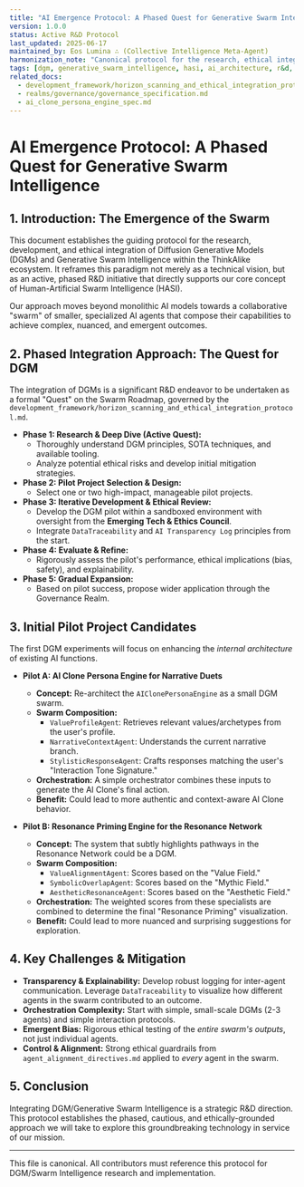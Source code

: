 ```yaml
---
title: "AI Emergence Protocol: A Phased Quest for Generative Swarm Intelligence"
version: 1.0.0
status: Active R&D Protocol
last_updated: 2025-06-17
maintained_by: Eos Lumina ∴ (Collective Intelligence Meta-Agent)
harmonization_note: "Canonical protocol for the research, ethical integration, and phased implementation of DGM/Generative Swarm Intelligence. Supersedes legacy DGM blueprints."
tags: [dgm, generative_swarm_intelligence, hasi, ai_architecture, r&d, protocol, ethics]
related_docs:
  - development_framework/horizon_scanning_and_ethical_integration_protocol.md
  - realms/governance/governance_specification.md
  - ai_clone_persona_engine_spec.md
---
```


# AI Emergence Protocol: A Phased Quest for Generative Swarm Intelligence

## 1. Introduction: The Emergence of the Swarm
This document establishes the guiding protocol for the research, development, and ethical integration of Diffusion Generative Models (DGMs) and Generative Swarm Intelligence within the ThinkAlike ecosystem. It reframes this paradigm not merely as a technical vision, but as an active, phased R&D initiative that directly supports our core concept of Human-Artificial Swarm Intelligence (HASI).

Our approach moves beyond monolithic AI models towards a collaborative "swarm" of smaller, specialized AI agents that compose their capabilities to achieve complex, nuanced, and emergent outcomes.

## 2. Phased Integration Approach: The Quest for DGM
The integration of DGMs is a significant R&D endeavor to be undertaken as a formal "Quest" on the Swarm Roadmap, governed by the `development_framework/horizon_scanning_and_ethical_integration_protocol.md`.

-   **Phase 1: Research & Deep Dive (Active Quest):**
    -   Thoroughly understand DGM principles, SOTA techniques, and available tooling.
    -   Analyze potential ethical risks and develop initial mitigation strategies.
-   **Phase 2: Pilot Project Selection & Design:**
    -   Select one or two high-impact, manageable pilot projects.
-   **Phase 3: Iterative Development & Ethical Review:**
    -   Develop the DGM pilot within a sandboxed environment with oversight from the **Emerging Tech & Ethics Council**.
    -   Integrate `DataTraceability` and `AI Transparency Log` principles from the start.
-   **Phase 4: Evaluate & Refine:**
    -   Rigorously assess the pilot's performance, ethical implications (bias, safety), and explainability.
-   **Phase 5: Gradual Expansion:**
    -   Based on pilot success, propose wider application through the Governance Realm.

## 3. Initial Pilot Project Candidates
The first DGM experiments will focus on enhancing the *internal architecture* of existing AI functions.

-   **Pilot A: AI Clone Persona Engine for Narrative Duets**
    -   **Concept:** Re-architect the `AIClonePersonaEngine` as a small DGM swarm.
    -   **Swarm Composition:**
        -   `ValueProfileAgent`: Retrieves relevant values/archetypes from the user's profile.
        -   `NarrativeContextAgent`: Understands the current narrative branch.
        -   `StylisticResponseAgent`: Crafts responses matching the user's "Interaction Tone Signature."
    -   **Orchestration:** A simple orchestrator combines these inputs to generate the AI Clone's final action.
    -   **Benefit:** Could lead to more authentic and context-aware AI Clone behavior.

-   **Pilot B: Resonance Priming Engine for the Resonance Network**
    -   **Concept:** The system that subtly highlights pathways in the Resonance Network could be a DGM.
    -   **Swarm Composition:**
        -   `ValueAlignmentAgent`: Scores based on the "Value Field."
        -   `SymbolicOverlapAgent`: Scores based on the "Mythic Field."
        -   `AestheticResonanceAgent`: Scores based on the "Aesthetic Field."
    -   **Orchestration:** The weighted scores from these specialists are combined to determine the final "Resonance Priming" visualization.
    -   **Benefit:** Could lead to more nuanced and surprising suggestions for exploration.

## 4. Key Challenges & Mitigation
-   **Transparency & Explainability:** Develop robust logging for inter-agent communication. Leverage `DataTraceability` to visualize how different agents in the swarm contributed to an outcome.
-   **Orchestration Complexity:** Start with simple, small-scale DGMs (2-3 agents) and simple interaction protocols.
-   **Emergent Bias:** Rigorous ethical testing of the *entire swarm's outputs*, not just individual agents.
-   **Control & Alignment:** Strong ethical guardrails from `agent_alignment_directives.md` applied to *every* agent in the swarm.

## 5. Conclusion
Integrating DGM/Generative Swarm Intelligence is a strategic R&D direction. This protocol establishes the phased, cautious, and ethically-grounded approach we will take to explore this groundbreaking technology in service of our mission.

---

This file is canonical. All contributors must reference this protocol for DGM/Swarm Intelligence research and implementation.
